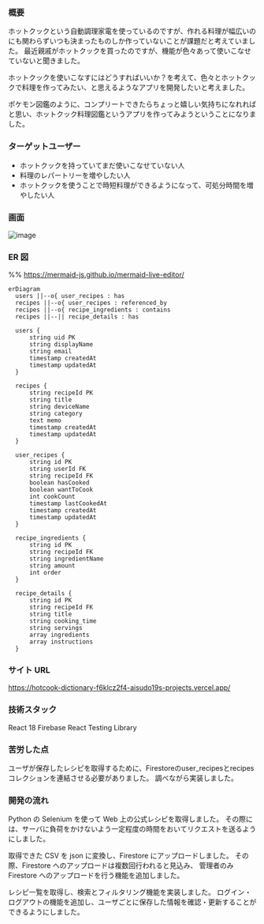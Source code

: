 ### 概要

ホットクックという自動調理家電を使っているのですが、作れる料理が幅広いのにも関わらずいつも決まったものしか作っていないことが課題だと考えていました。
最近親戚がホットクックを買ったのですが、機能が色々あって使いこなせていないと聞きました。

ホットクックを使いこなすにはどうすればいいか？を考えて、色々とホットクックで料理を作ってみたい、と思えるようなアプリを開発したいと考えました。

ポケモン図鑑のように、コンプリートできたらちょっと嬉しい気持ちになれればと思い、ホットクック料理図鑑というアプリを作ってみようということになりました。

### ターゲットユーザー

- ホットクックを持っていてまだ使いこなせていない人
- 料理のレパートリーを増やしたい人
- ホットクックを使うことで時短料理ができるようになって、可処分時間を増やしたい人

### 画面
![image](https://github.com/user-attachments/assets/8dcab6cd-600f-4fb3-818d-33fc125cee3a)


### ER 図

%% https://mermaid-js.github.io/mermaid-live-editor/

```mermaid
erDiagram
  users ||--o{ user_recipes : has
  recipes ||--o{ user_recipes : referenced_by
  recipes ||--o{ recipe_ingredients : contains
  recipes ||--|| recipe_details : has

  users {
      string uid PK
      string displayName
      string email
      timestamp createdAt
      timestamp updatedAt
  }

  recipes {
      string recipeId PK
      string title
      string deviceName
      string category
      text memo
      timestamp createdAt
      timestamp updatedAt
  }

  user_recipes {
      string id PK
      string userId FK
      string recipeId FK
      boolean hasCooked
      boolean wantToCook
      int cookCount
      timestamp lastCookedAt
      timestamp createdAt
      timestamp updatedAt
  }

  recipe_ingredients {
      string id PK
      string recipeId FK
      string ingredientName
      string amount
      int order
  }

  recipe_details {
      string id PK
      string recipeId FK
      string title
      string cooking_time
      string servings
      array ingredients
      array instructions
  }
```

### サイト URL

https://hotcook-dictionary-f6klcz2f4-aisudo19s-projects.vercel.app/

### 技術スタック
React 18
Firebase
React Testing Library

### 苦労した点
ユーザが保存したレシピを取得するために、Firestoreのuser_recipesとrecipesコレクションを連結させる必要がありました。
調べながら実装しました。

### 開発の流れ

Python の Selenium を使って Web 上の公式レシピを取得しました。
その際には、サーバに負荷をかけないよう一定程度の時間をおいてリクエストを送るようにしました。

取得できた CSV を json に変換し、Firestore にアップロードしました。
その際、Firestore へのアップロードは複数回行われると見込み、
管理者のみ Firestore へのアップロードを行う機能を追加しました。

レシピ一覧を取得し、検索とフィルタリング機能を実装しました。
ログイン・ログアウトの機能を追加し、ユーザごとに保存した情報を確認・更新することができるようにしました。
